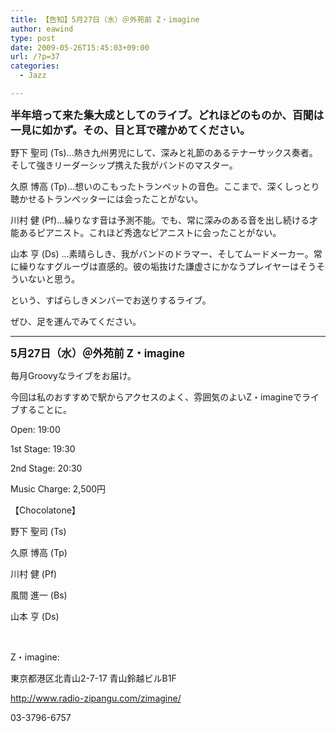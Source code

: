 ```yaml
---
title: 【告知】5月27日（水）＠外苑前 Z・imagine
author: eawind
type: post
date: 2009-05-26T15:45:03+09:00
url: /?p=37
categories:
  - Jazz

---
```

<big><strong>半年培って来た集大成としてのライブ。どれほどのものか、百聞は一見に如かず。その、目と耳で確かめてください。</strong></big>

野下 聖司 (Ts)&#8230;熱き九州男児にして、深みと礼節のあるテナーサックス奏者。そして強きリーダーシップ携えた我がバンドのマスター。

久原 博高 (Tp)&#8230;想いのこもったトランペットの音色。ここまで、深くしっとり聴かせるトランぺッターには会ったことがない。

川村 健 (Pf)&#8230;繰りなす音は予測不能。でも、常に深みのある音を出し続ける才能あるピアニスト。これほど秀逸なピアニストに会ったことがない。

山本 亨 (Ds) &#8230;素晴らしき、我がバンドのドラマー、そしてムードメーカー。常に繰りなすグルーヴは直感的。彼の垢抜けた謙虚さにかなうプレイヤーはそうそういないと思う。

という、すばらしきメンバーでお送りするライブ。

ぜひ、足を運んでみてください。

* * *

<big><strong>5月27日（水）＠外苑前 Z・imagine</strong></big>

毎月Groovyなライブをお届け。
  
今回は私のおすすめで駅からアクセスのよく、雰囲気のよいZ・imagineでライブすることに。

Open: 19:00
  
1st Stage: 19:30
  
2nd Stage: 20:30
  
Music Charge: 2,500円

【Chocolatone】

野下 聖司 (Ts)
  
久原 博高 (Tp)
  
川村 健 (Pf)
  
風間 進一 (Bs)
  
山本 亨 (Ds)
  
<br clear="all" />
  
Z・imagine:
  
東京都港区北青山2-7-17 青山鈴越ビルB1F
  
http://www.radio-zipangu.com/zimagine/
  
03-3796-6757
